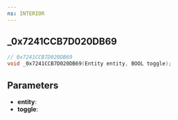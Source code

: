 ```yaml
---
ns: INTERIOR
---
```

## _0x7241CCB7D020DB69

```c
// 0x7241CCB7D020DB69
void _0x7241CCB7D020DB69(Entity entity, BOOL toggle);
```


## Parameters
* **entity**:
* **toggle**:

